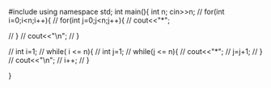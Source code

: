 #include<iostream>
using namespace std;
int main(){
   int n;
   cin>>n;
//   for(int i=0;i<n;i++){
//       for(int j=0;j<n;j++){
//           cout<<"*";
           
//       }
//       cout<<"\n";
//   }

// int i=1;
// while( i <= n){
//     int j=1;
//     while(j <= n){
//         cout<<"*";
//         j=j+1;
//     }
//     cout<<"\n";
//     i++;
// }

}
